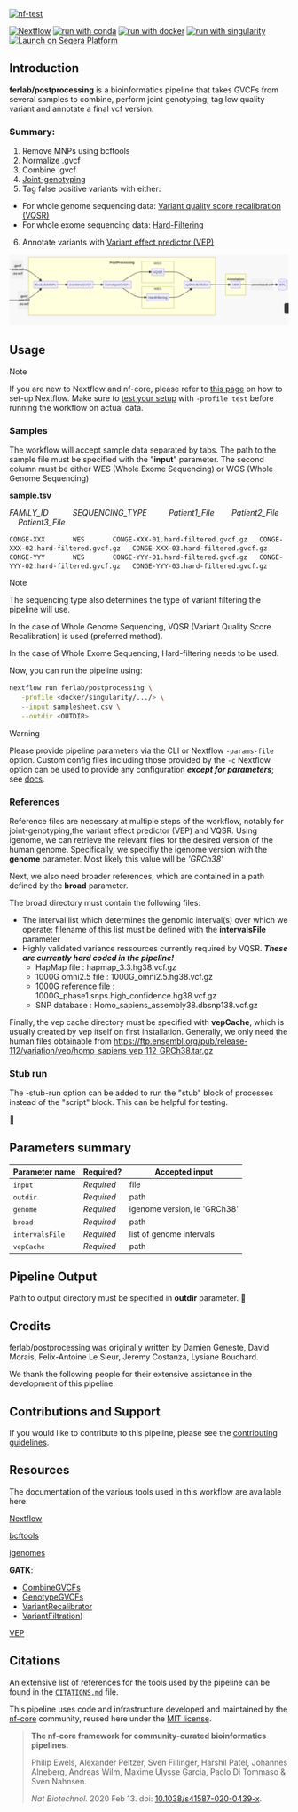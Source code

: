 [![nf-test](https://img.shields.io/badge/unit_tests-nf--test-337ab7.svg)](https://www.nf-test.com)

[![Nextflow](https://img.shields.io/badge/nextflow%20DSL2-%E2%89%A523.04.0-23aa62.svg)](https://www.nextflow.io/)
[![run with conda](http://img.shields.io/badge/run%20with-conda-3EB049?labelColor=000000&logo=anaconda)](https://docs.conda.io/en/latest/)
[![run with docker](https://img.shields.io/badge/run%20with-docker-0db7ed?labelColor=000000&logo=docker)](https://www.docker.com/)
[![run with singularity](https://img.shields.io/badge/run%20with-singularity-1d355c.svg?labelColor=000000)](https://sylabs.io/docs/)
[![Launch on Seqera Platform](https://img.shields.io/badge/Launch%20%F0%9F%9A%80-Seqera%20Platform-%234256e7)](https://cloud.seqera.io/launch?pipeline=https://github.com/ferlab/postprocessing)

## Introduction

**ferlab/postprocessing** is a bioinformatics pipeline that takes GVCFs from several samples to combine, perform joint genotyping, tag low quality variant and annotate a final vcf version.

<!-- TODO nf-core: Fill in short bullet-pointed list of the default steps in the pipeline -->
###  Summary:
1. Remove MNPs using bcftools 
2. Normalize .gvcf
3. Combine .gvcf
4. [Joint-genotyping](https://gatk.broadinstitute.org/hc/en-us/articles/360037057852-GenotypeGVCFs)
5. Tag false positive variants with either:
  - For whole genome sequencing data: [Variant quality score recalibration (VQSR)](https://gatk.broadinstitute.org/hc/en-us/articles/360036510892-VariantRecalibrator)
  - For whole exome sequencing data: [Hard-Filtering](https://gatk.broadinstitute.org/hc/en-us/articles/360036733451-VariantFiltration)
6. Annotate variants with [Variant effect predictor (VEP)](https://useast.ensembl.org/info/docs/tools/vep/index.html)

![PostProcessingDiagram](assets/PostProcessingImage.png?raw=true)

## Usage

> [!NOTE]
> If you are new to Nextflow and nf-core, please refer to [this page](https://nf-co.re/docs/usage/installation) on how to set-up Nextflow. Make sure to [test your setup](https://nf-co.re/docs/usage/introduction#how-to-run-a-pipeline) with `-profile test` before running the workflow on actual data.

### Samples
The workflow will accept sample data separated by tabs. The path to the sample file must be specified with the "**input**" parameter. The second column must be either WES (Whole Exome Sequencing) or WGS (Whole Genome Sequencing)

**sample.tsv**

_FAMILY_ID_ &nbsp; &nbsp; &nbsp; &nbsp; &nbsp; _SEQUENCING_TYPE_ &nbsp; &nbsp; &nbsp; &nbsp; &nbsp;_Patient1_File_&nbsp; &nbsp; &nbsp;&nbsp; &nbsp;_Patient2_File_&nbsp; &nbsp; &nbsp; &nbsp;&nbsp;_Patient3_File_
```tsv
CONGE-XXX       WES       CONGE-XXX-01.hard-filtered.gvcf.gz   CONGE-XXX-02.hard-filtered.gvcf.gz   CONGE-XXX-03.hard-filtered.gvcf.gz
CONGE-YYY       WES       CONGE-YYY-01.hard-filtered.gvcf.gz   CONGE-YYY-02.hard-filtered.gvcf.gz   CONGE-YYY-03.hard-filtered.gvcf.gz
```


> [!NOTE]
> The sequencing type also determines the type of variant filtering the pipeline will use.
> 
> In the case of Whole Genome Sequencing, VQSR (Variant Quality Score Recalibration) is used (preferred method).
> 
> In the case of Whole Exome Sequencing, Hard-filtering needs to be used.

Now, you can run the pipeline using:

<!-- TODO nf-core: update the following command to include all required parameters for a minimal example -->

```bash
nextflow run ferlab/postprocessing \
   -profile <docker/singularity/.../> \
   --input samplesheet.csv \
   --outdir <OUTDIR>
```

> [!WARNING]
> Please provide pipeline parameters via the CLI or Nextflow `-params-file` option. Custom config files including those provided by the `-c` Nextflow option can be used to provide any configuration _**except for parameters**_;
> see [docs](https://nf-co.re/usage/configuration#custom-configuration-files).

### References
Reference files are necessary at multiple steps of the workflow, notably for joint-genotyping,the variant effect predictor (VEP) and VQSR. 
Using igenome, we can retrieve the relevant files for the desired version of the human genome.
Specifically, we specifiy the igenome version with the **genome** parameter. Most likely this value will be *'GRCh38'*


Next, we also need broader references, which are contained in a path defined by the **broad** parameter.

The broad directory must contain the following files:

- The interval list which determines the genomic interval(s) over which we operate: filename of this list must be defined with the **intervalsFile** parameter
- Highly validated variance ressources currently required by VQSR. ***These are currently hard coded in the pipeline!***
  - HapMap file : hapmap_3.3.hg38.vcf.gz
  - 1000G omni2.5 file : 1000G_omni2.5.hg38.vcf.gz
  - 1000G reference file : 1000G_phase1.snps.high_confidence.hg38.vcf.gz
  - SNP database : Homo_sapiens_assembly38.dbsnp138.vcf.gz

 
Finally, the vep cache directory must be specified with **vepCache**, which is usually created by vep itself on first installation.
Generally, we only need the human files obtainable from https://ftp.ensembl.org/pub/release-112/variation/vep/homo_sapiens_vep_112_GRCh38.tar.gz

### Stub run
The -stub-run option can be added to run the "stub" block of processes instead of the "script" block. This can be helpful for testing.

🚧

Parameters summary
-----

| Parameter name | Required? | Accepted input |
| --- | --- | --- |
| `input` | _Required_ | file |
| `outdir` | _Required_ | path |
| `genome` | _Required_ | igenome version, ie 'GRCh38'|
| `broad` | _Required_ | path |
| `intervalsFile` | _Required_ | list of genome intervals |
| `vepCache` | _Required_ | path |


Pipeline Output
-----
Path to output directory must be specified in **outdir** parameter.
🚧


## Credits

ferlab/postprocessing was originally written by Damien Geneste, David Morais, Felix-Antoine Le Sieur, Jeremy Costanza, Lysiane Bouchard.

We thank the following people for their extensive assistance in the development of this pipeline:

<!-- TODO nf-core: If applicable, make list of people who have also contributed -->

## Contributions and Support

If you would like to contribute to this pipeline, please see the [contributing guidelines](.github/CONTRIBUTING.md).

Resources
-----
The documentation of the various tools used in this workflow are available here:

[Nextflow](https://www.nextflow.io/docs/latest/index.html)

[bcftools](https://samtools.github.io/bcftools/bcftools.html)

[igenomes](https://support.illumina.com/sequencing/sequencing_software/igenome.html)

**GATK**:
- [CombineGVCFs](https://gatk.broadinstitute.org/hc/en-us/articles/360037593911-CombineGVCFs)
- [GenotypeGVCFs](https://gatk.broadinstitute.org/hc/en-us/articles/360037057852-GenotypeGVCFs)
- [VariantRecalibrator](https://gatk.broadinstitute.org/hc/en-us/articles/360035531612-Variant-Quality-Score-Recalibration-VQSR)
- [VariantFiltration](https://gatk.broadinstitute.org/hc/enus/articles/360041850471-VariantFiltration))

[VEP](https://useast.ensembl.org/info/docs/tools/vep/script/vep_options.html)

## Citations

<!-- TODO nf-core: Add bibliography of tools and data used in your pipeline -->

An extensive list of references for the tools used by the pipeline can be found in the [`CITATIONS.md`](CITATIONS.md) file.

This pipeline uses code and infrastructure developed and maintained by the [nf-core](https://nf-co.re) community, reused here under the [MIT license](https://github.com/nf-core/tools/blob/master/LICENSE).

> **The nf-core framework for community-curated bioinformatics pipelines.**
>
> Philip Ewels, Alexander Peltzer, Sven Fillinger, Harshil Patel, Johannes Alneberg, Andreas Wilm, Maxime Ulysse Garcia, Paolo Di Tommaso & Sven Nahnsen.
>
> _Nat Biotechnol._ 2020 Feb 13. doi: [10.1038/s41587-020-0439-x](https://dx.doi.org/10.1038/s41587-020-0439-x).
